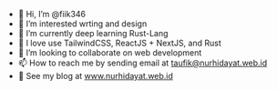 - 👋 Hi, I’m @fiik346
- 👀 I’m  interested wrting and design
- 🌱 I’m currently deep learning Rust-Lang
- 🎨 I love use TailwindCSS, ReactJS + NextJS, and Rust
- 💞️ I’m looking to collaborate on web development
- 📫 How to reach me by sending email at taufik@nurhidayat.web.id
- 📃 See my blog at www.nurhidayat.web.id

<!---
fiik346/fiik346 is a ✨ special ✨ repository because its `README.md` (this file) appears on your GitHub profile.
You can click the Preview link to take a look at your changes.
--->
